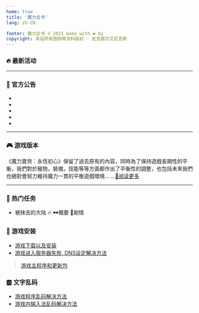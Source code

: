 ```yaml
---
home: true
title: '魔力全书'
lang: zh-CN

footer: 魔力全书 © 2021 make with ❤️ by
copyright: 本站所有图档等资料版权 - 史克威尔艾尼克斯
---
```



<Head />

<Valine />

### :fire: 最新活动

<Banner alt="预约二重大礼包" src="https://user-images.githubusercontent.com/78347270/116799919-79cd9800-ab37-11eb-9efe-08839eaac19d.png" url="https://cg.originmood.com/event/20200903" />

-------------------------------


### 📢 官方公告 

- <Post date="2021/5/10 20:00" title="此此致親愛的法蘭城勇者，📣明天就是開機日，我們早上11點法蘭城見啦！🤗讓我們做好開機前的準備。" url="/announces/20210510" is-new />

- <Post date="2021/5/8 17:58" title="此致親愛的法蘭城勇者，距離遊戲開機還有3天時間，我們很快就要在法蘭城再見面了！🤗今天小編為大家整理了一些近日來勇者們比較關注的問題，" url="/announces/20210508" />
- <Post date="2021/5/6 18:08" title="此致親愛的法蘭城勇者，💞開服將至，我們特整理了更為詳細的上線版本內容。📜除之前預告過的更新外，現在為大家呈上更多內容資訊：" url="/announces/20210506" />
- <Post date="2021/5/1 15:11" title="此致親愛的法蘭城勇者，關於一直以來都有勇者提出的PVP耐久度問題，於遊戲正式上線後，全伺服器的競技場內進行的勇者對戰都將不會損耗任何的裝備耐久。" url="/announces/20210501" />
- <Post date="2021/4/30 14:45" title="【公測开服时间公告】經過刪檔封測、勇者的建議與討論，我們與製作組經過商討及調整後，確定將在2021年5月11日（週二 11:00 am）正式開機上線。" url="/announces/20210430"/>

-------------------------------

### 🎮 游戏版本

《魔力寶貝：永恆初心》保留了過去原有的內容，同時為了保持遊戲長期性的平衡，我們對於寵物，裝備，技能等等方面都作出了平衡性的調整，也包括未來我們也絕對會努力維持魔力一貫的平衡遊戲環境... ...[🔖阅读更多](/version)

-------------------------------

### 📜 热门任务

- 被抹去的大陆 🔥
<Popup url="/tasks/1">🕶️概要</Popup> 
<Popup url="/tasks/1_details">🥽剧情</Popup>


### :book: 游戏安装

- [游戏下载以及安装](guides/install)
- [游戏进入服务器失败, DNS设定解决方法](guides/dns)

> [游戏主程序和更新包](https://cg.originmood.com/download.html)

### :ab: 文字乱码

- [游戏程序乱码解决方法](guides/locale)
- [游戏内输入法乱码解决方法](guides/input)
